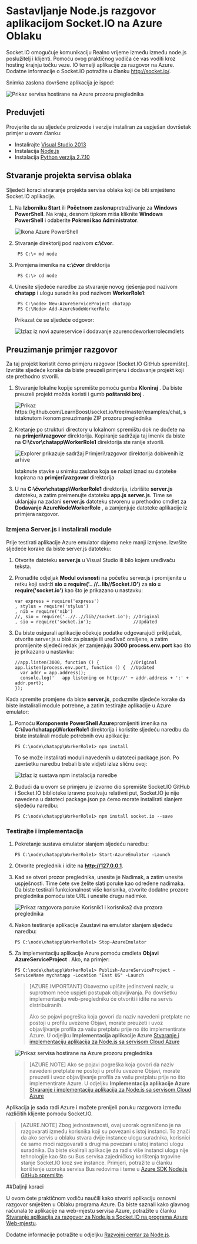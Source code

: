 <properties 
    pageTitle="Node.js aplikacije pomoću Socket.io | Microsoft Azure" 
    description="Saznajte kako koristiti socket.io u aplikaciji node.js hostirane na Azure." 
    services="cloud-services" 
    documentationCenter="nodejs" 
    authors="rmcmurray" 
    manager="wpickett" 
    editor=""/>

<tags 
    ms.service="cloud-services" 
    ms.workload="tbd" 
    ms.tgt_pltfrm="na" 
    ms.devlang="nodejs" 
    ms.topic="article" 
    ms.date="08/11/2016" 
    ms.author="robmcm"/>

# <a name="build-a-nodejs-chat-application-with-socketio-on-an-azure-cloud-service"></a>Sastavljanje Node.js razgovor aplikacijom Socket.IO na Azure Oblaku

Socket.IO omogućuje komunikaciju Realno vrijeme između između node.js poslužitelj i klijenti. Pomoću ovog praktičnog vodiča će vas voditi kroz hosting krajnju točku veze. IO temelji aplikacije za razgovor na Azure. Dodatne informacije o Socket.IO potražite u članku <http://socket.io/>.

Snimka zaslona dovršene aplikacija je ispod:

![Prikaz servisa hostirane na Azure prozoru preglednika][completed-app]  

## <a name="prerequisites"></a>Preduvjeti

Provjerite da su sljedeće proizvode i verzije instaliran za uspješan dovršetak primjer u ovom članku:

* Instalirajte [Visual Studio 2013](https://www.visualstudio.com/en-us/downloads/download-visual-studio-vs.aspx)
* Instalacija [Node.js](https://nodejs.org/download/)
* Instalacija [Python verzija 2.7.10](https://www.python.org/)

## <a name="create-a-cloud-service-project"></a>Stvaranje projekta servisa oblaka

Sljedeći koraci stvaranje projekta servisa oblaka koji će biti smješteno Socket.IO aplikacije.

1. Na **Izborniku Start** ili **Početnom zaslonu**pretraživanje za **Windows PowerShell**. Na kraju, desnom tipkom miša kliknite **Windows PowerShell** i odaberite **Pokreni kao Administrator**.

    ![Ikona Azure PowerShell][powershell-menu]

2. Stvaranje direktorij pod nazivom **c:\\čvor**. 
 
        PS C:\> md node

3. Promjena imenika na **c:\\čvor** direktorija
 
        PS C:\> cd node

4. Unesite sljedeće naredbe za stvaranje novog rješenja pod nazivom **chatapp** i ulogu suradnika pod nazivom **WorkerRole1**:

        PS C:\node> New-AzureServiceProject chatapp
        PS C:\Node> Add-AzureNodeWorkerRole

    Prikazat će se sljedeće odgovor:

    ![Izlaz iz novi azureservice i dodavanje azurenodeworkerrolecmdlets](./media/cloud-services-nodejs-chat-app-socketio/socketio-1.png)

## <a name="download-the-chat-example"></a>Preuzimanje primjer razgovor

Za taj projekt koristit ćemo primjeru razgovor [Socket.IO GitHub spremište]. Izvršite sljedeće korake da biste preuzeli primjeru i dodavanje projekt koji ste prethodno stvorili.

1.  Stvaranje lokalne kopije spremište pomoću gumba **Kloniraj** . Da biste preuzeli projekt možda koristi i gumb **poštanski broj** .

    ![Prikaz https://github.com/LearnBoost/socket.io/tree/master/examples/chat, s istaknutom ikonom preuzimanje ZIP prozoru preglednika][chat-example-view]

3.  Kretanje po strukturi directory u lokalnom spremištu dok ne dođete na na **primjeri\\razgovor** direktorija. Kopiranje sadržaja taj imenik da biste na **C:\\čvor\\chatapp\\WorkerRole1** direktorija ste ranije stvorili.

    ![Explorer prikazuje sadržaj Primjeri\\razgovor direktorija dobivenih iz arhive][chat-contents]

    Istaknute stavke u snimku zaslona koja se nalazi iznad su datoteke kopirana na **primjeri\\razgovor** direktorija

4.  U na **C:\\čvor\\chatapp\\WorkerRole1** direktorija, izbrišite **server.js** datoteku, a zatim preimenujte datoteku **app.js** **server.js**. Time se uklanjaju na zadani **server.js** datoteku stvorenu u prethodno cmdlet za **Dodavanje AzureNodeWorkerRole** , a zamjenjuje datoteke aplikacije iz primjera razgovor.

### <a name="modify-serverjs-and-install-modules"></a>Izmjena Server.js i instalirali module

Prije testirati aplikacije Azure emulator dajemo neke manji izmjene. Izvršite sljedeće korake da biste server.js datoteku:

1.  Otvorite datoteku **server.js** u Visual Studio ili bilo kojem uređivaču teksta.

2.  Pronađite odjeljak **Modul ovisnosti** na početku server.js i promijenite u retku koji sadrži **sio = require('.. //.. lib//Socket.IO')** za **sio = require('socket.io')** kao što je prikazano u nastavku:

        var express = require('express')
        , stylus = require('stylus')
        , nib = require('nib')
        //, sio = require('..//..//lib//socket.io'); //Original
        , sio = require('socket.io');                //Updated

3.  Da biste osigurali aplikacije očekuje podatke odgovarajući priključak, otvorite server.js u blok za pisanje ili uređivač omiljene, a zatim promijenite sljedeći redak jer zamjenjuju **3000** **process.env.port** kao što je prikazano u nastavku:

        //app.listen(3000, function () {            //Original
        app.listen(process.env.port, function () {  //Updated
          var addr = app.address();
          console.log('   app listening on http://' + addr.address + ':' + addr.port);
        });

Kada spremite promjene da biste **server.js**, poduzmite sljedeće korake da biste instalirali module potrebne, a zatim testirajte aplikacije u Azure emulator:

1.  Pomoću **Komponente PowerShell Azure**promijeniti imenika na **C:\\čvor\\chatapp\\WorkerRole1** direktorija i koristite sljedeću naredbu da biste instalirali module potrebnih ovu aplikaciju:

        PS C:\node\chatapp\WorkerRole1> npm install

    To se može instalirati moduli navedenih u datoteci package.json. Po završetku naredbu trebali biste vidjeti izlaz sličnu ovoj:

    ![Izlaz iz sustava npm instalacija naredbe][The-output-of-the-npm-install-command]

4.  Budući da u ovom se primjeru je izvorno dio spremište Socket.IO GitHub i Socket.IO biblioteke izravno pozivaju relativni put, Socket.IO je nije navedena u datoteci package.json pa ćemo morate instalirati slanjem sljedeću naredbu:

        PS C:\node\chatapp\WorkerRole1> npm install socket.io --save

### <a name="test-and-deploy"></a>Testirajte i implementacija

1.  Pokretanje sustava emulator slanjem sljedeću naredbu:

        PS C:\node\chatapp\WorkerRole1> Start-AzureEmulator -Launch

2.  Otvorite preglednik i idite na **http://127.0.0.1**.

3.  Kad se otvori prozor preglednika, unesite je Nadimak, a zatim unesite uspješnosti.
    Time ćete sve želite slati poruke kao određene nadimaka. Da biste testirali funkcionalnost više korisnika, otvorite dodatne prozore preglednika pomoću iste URL i unesite drugu nadimke.

    ![Prikaz razgovora poruke Korisnik1 i korisnika2 dva prozora preglednika](./media/cloud-services-nodejs-chat-app-socketio/socketio-8.png)

3.  Nakon testiranje aplikacije Zaustavi na emulator slanjem sljedeću naredbu:

        PS C:\node\chatapp\WorkerRole1> Stop-AzureEmulator

4.  Za implementaciju aplikacije Azure pomoću cmdleta **Objavi AzureServiceProject** . Ako, na primjer:

        PS C:\node\chatapp\WorkerRole1> Publish-AzureServiceProject -ServiceName mychatapp -Location "East US" -Launch

    > [AZURE.IMPORTANT] Obavezno upišite jedinstveni naziv, u suprotnom neće uspjeti postupak objavljivanja. Po dovršetku implementaciju web-pregledniku će otvoriti i idite na servis distribuiranih.
    > 
    > Ako se pojavi pogreška koja govori da naziv navedeni pretplate ne postoji u profilu uvezene Objavi, morate preuzeti i uvoz objavljivanje profila za vašu pretplatu prije no što implementirate Azure. U odjeljku **Implementacija aplikacije Azure** [Stvaranje i implementaciju aplikacija za Node.js sa servisom Cloud Azure](https://azure.microsoft.com/develop/nodejs/tutorials/getting-started/)

    ![Prikaz servisa hostirane na Azure prozoru preglednika][completed-app]

    > [AZURE.NOTE] Ako se pojavi pogreška koja govori da naziv navedeni pretplate ne postoji u profilu uvezene Objavi, morate preuzeti i uvoz objavljivanje profila za vašu pretplatu prije no što implementirate Azure. U odjeljku **Implementacija aplikacije Azure** [Stvaranje i implementaciju aplikacija za Node.js sa servisom Cloud Azure](https://azure.microsoft.com/develop/nodejs/tutorials/getting-started/)

Aplikacija je sada radi Azure i možete prenijeli poruku razgovora između različitih klijente pomoću Socket.IO.

> [AZURE.NOTE] Zbog jednostavnosti, ovaj uzorak ograničeno je na razgovarati između korisnika koji su povezani s istoj instanci. To znači da ako servis u oblaku stvara dvije instance ulogu suradnika, korisnici će samo moći razgovarati s drugima povezani u istoj instanci ulogu suradnika. Da biste skalirali aplikacije za rad s više instanci uloga nije tehnologije kao što su Bus servisa zajedničkog korištenja trgovine stanje Socket.IO kroz sve instance. Primjeri, potražite u članku korištenje uzoraka servisa Bus redovima i teme u [Azure SDK Node.js GitHub spremište](https://github.com/WindowsAzure/azure-sdk-for-node).

##<a name="next-steps"></a>Daljnji koraci

U ovom ćete praktičnom vodiču naučili kako stvoriti aplikaciju osnovni razgovor smješten u Oblaku programa Azure. Da biste saznali kako glavnog računala te aplikacije na web-mjestu servisa Azure, potražite u članku [Stvaranje aplikacija za razgovor za Node.js s Socket.IO na programa Azure Web-mjestu][chatwebsite].

Dodatne informacije potražite u odjeljku [Razvojni centar za Node.js](/develop/nodejs/).

  [chatwebsite]: /develop/nodejs/tutorials/website-using-socketio/

  [Azure SLA]: http://www.windowsazure.com/support/sla/
  [Azure SDK for Node.js GitHub repository]: https://github.com/WindowsAzure/azure-sdk-for-node
  [completed-app]: ./media/cloud-services-nodejs-chat-app-socketio/socketio-10.png
  [Azure SDK for Node.js]: https://www.windowsazure.com/develop/nodejs/
  [Node.js Web Application]: https://www.windowsazure.com/develop/nodejs/tutorials/getting-started/
  [Spremište Socket.IO GitHub]: https://github.com/LearnBoost/socket.io/tree/0.9.14
  [Azure Considerations]: #windowsazureconsiderations
  [Hosting the Chat Example in a Worker Role]: #hostingthechatexampleinawebrole
  [Summary and Next Steps]: #summary
  [powershell-menu]: ./media/cloud-services-nodejs-chat-app-socketio/azure-powershell-start.png

  [chat example]: https://github.com/LearnBoost/socket.io/tree/master/examples/chat
  [chat-example-view]: ./media/cloud-services-nodejs-chat-app-socketio/socketio-22.png
  
  
  [chat-contents]: ./media/cloud-services-nodejs-chat-app-socketio/socketio-5.png
  [The-output-of-the-npm-install-command]: ./media/cloud-services-nodejs-chat-app-socketio/socketio-7.png
  [The output of the Publish-AzureService command]: ./media/cloud-services-nodejs-chat-app-socketio/socketio-9.png
  
 
